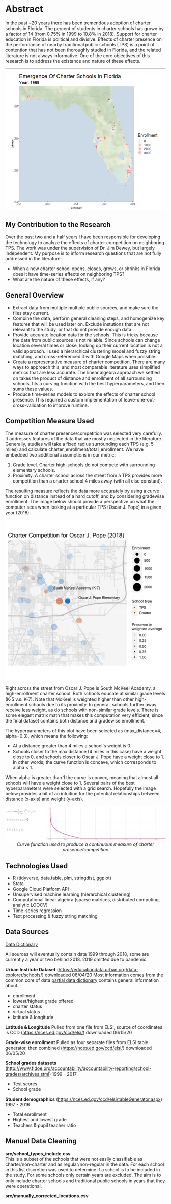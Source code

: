 # Abstract
In the past ~20 years there has been tremendous adoption of charter schools in Florida. The percent of students in charter schools has grown by a factor of 14 (from 0.75% in 1999 to 10.8% in 2018). Support for charter education in Florida is political and divisive. Effects of charter presence on the performance of nearby traditional public schools (TPS) is a point of contention that has not been thoroughly studied in Florida, and the related literature is not always informative. One of the core objectives of this research is to address the existance and nature of these effects. 

------

<p align="center" width="100%">
    <img src="img/emergenceOfCharterSchools.gif"> 
</p>

## My Contribution to the Research
Over the past two and a half years I have been responsible for developing the technology to analyze the effects of charter competition on neighboring TPS. The work was under the supervision of Dr. Jim Dewey, but largely independent. My purpose is to inform research questions that are not fully addressed in the literature:
- When a new charter school opens, closes, grows, or shrinks in Florida does it have time-series effects on neighboring TPS?
- What are the nature of these effects, if any?

## General Overview
- Extract data from multiple multiple public sources, and make sure the files stay current. 
- Combine the data, perform general cleaning steps, and homogenize key features that will be used later on. Exclude instutions that are not relevant to the study, or that do not provide enough data. 
- Provide accurate location data for the schools. This is tricky because the data from public sources is not reliable. Since schools can change location several times or close, looking up their current location is not a valid approach. I used a hierarchical clustering model and fuzzy string matching, and cross-referenced it with Google Maps when possible. 
- Create a representative measure of charter competition. There are many ways to approach this, and most comparable literature uses simplified metrics that are less accurate. The linear algebra approach we settled on takes the product of distance and enrollment of all surrounding schools, fits a curving function with the best hyperparameters, and then sums these values. 
- Produce time-series models to explore the effects of charter school presence. This required a custom implementation of leave-one-out-cross-validation to improve runtime.

## Competition Measure Used
The measure of charter presence/competition was selected very carefully. It addresses features of the data that are mostly neglected in the literature. Generally, studies will take a fixed radius surrounding each TPS (e.g. 5 miles) and calculate charter_enrollment/total_enrollment. We have embedded two additional assumptions in our metric: 
1. Grade level. Charter high-schools do not compete with surrounding elementary schools.
2. Proximity. A charter school across the street from a TPS provides more competition than a charter school 4 miles away (with all else constant). 

The resulting measure reflects the data more accurately by using a curve function on distance instead of a hard cutoff, and by considering gradewise enrollment. The image below should provide a perspective on what the computer sees when looking at a particular TPS (Oscar J. Pope) in a given year (2018). 

<p align="center" width="100%">
    <img width="700px" src="img/competitionMeasureExample.jpg"> 
</p>

Right across the street from Oscar J. Pope is South McKeel Academy, a high-enrollment charter school. Both schools educate at similar grade levels (K-5 v.s. K-7). Note that McKeel is weighted higher than other high-enrollment schools due to its proximity. In general, schools further away receive less weight, as do schools with non-similar grade levels. There is some elegant matrix math that makes this computation very efficient, since the final dataset contains both distance and gradewise enrollment.

The hyperparameters of this plot have been selected as (max_distance=4, alpha=0.3), which means the following:
- At a distance greater than 4 miles a school's weight is 0. 
- Schools closer to the max distance (4 miles in this case) have a weight close to 0, and schools closer to Oscar J. Pope have a weight close to 1. In other words, the curve function is concave, which corresponds to alpha < 1. 

When alpha is greater than 1 the curve is convex, meaning that almost all schools will have a weight close to 1. Several pairs of the best hyperparameters were selected with a grid search. Hopefully the image below provides a bit of an intuition for the potential relationships between distance (x-axis) and weight (y-axis).

<p align="center" width="100%">
    <img src="img/gridSearchExample.gif"> 
    <br>
    <i>Curve function used to produce a continuous measure of charter presence/competition</i>
</p>

## Technologies Used
- R (tidyverse, data.table, plm, stringdist, ggplot)
- Stata
- Google Cloud Platform API
- Unsupervised machine learning (hierarchical clustering)
- Computational linear algebra (sparse matrices, distributed computing, analytic LOOCV)
- Time-series regression 
- Text processing & fuzzy string matching

## Data Sources

[Data Dictionary](https://docs.google.com/spreadsheets/d/1w-w7T3FAB0RLbvLk99KsqqPeYc_2AcSK3gtDrOsGLI0/edit#gid=188439690)

All sources will eventually contain data 1999 through 2018, some are currently a year or two behind 2018. 2019 omitted due to pandemic. 

**Urban Institute Dataset** (https://educationdata.urban.org/data-explorer/schools/) downloaded 06/04/20 
Most information comes from the common core of data [partial data dictionary](https://nces.ed.gov/ccd/psadd.asp)
contains general information about:
- enrollment
- lowest/highest grade offered
- charter status
- virtual status
- latitude & longitude


**Latitude & Longitude** Pulled from one file from ELSI, source of coordinates is CCD
(https://nces.ed.gov/ccd/elsi/) downloaded 06/15/20


**Grade-wise enrollment** Pulled as four separate files from ELSI table generator, then combined 
(https://nces.ed.gov/ccd/elsi/) downloaded 06/05/20


**School grades datasets** (http://www.fldoe.org/accountability/accountability-reporting/school-grades/archives.stml)
1999 - 2017
- Test scores
- School grade


**Student demographics** (https://nces.ed.gov/ccd/elsi/tableGenerator.aspx)
1997 - 2016
- Total enrollment
- Highest and lowest grade
- Teachers & pupil teacher ratio

## Manual Data Cleaning

**src/school_types_include.csv** </br>
This is a subset of the schools that were not easily classifiable as charter/non-charter and as regular/non-regular in the data. For each school in this list discretion was used to determine if a school is to be included in the study. For some schools only certain years are excluded. The aim is to only include charter schools and traditional public schools in years that they were operational. 

**src/manually_corrected_locations.csv**</br>
